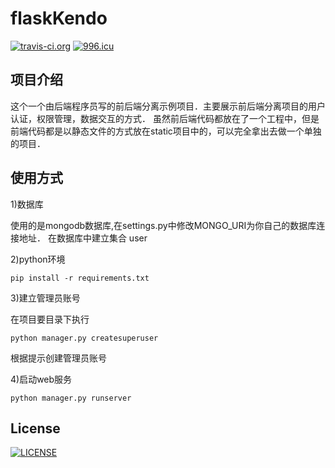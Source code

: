 # flaskKendo
[![travis-ci.org](https://travis-ci.org/zhuangyan/flaskKendo.svg?branch=master)](https://travis-ci.org/zhuangyan/flaskKendo)
[![996.icu](https://img.shields.io/badge/link-996.icu-red.svg)](https://996.icu)

## 项目介绍
这个一个由后端程序员写的前后端分离示例项目．主要展示前后端分离项目的用户认证，权限管理，数据交互的方式．
虽然前后端代码都放在了一个工程中，但是前端代码都是以静态文件的方式放在static项目中的，可以完全拿出去做一个单独的项目．

## 使用方式
1)数据库

使用的是mongodb数据库,在settings.py中修改MONGO_URI为你自己的数据库连接地址．
在数据库中建立集合 user

2)python环境
~~~
pip install -r requirements.txt 
~~~
3)建立管理员账号

在项目要目录下执行

~~~
python manager.py createsuperuser
~~~

根据提示创建管理员账号

4)启动web服务

~~~
python manager.py runserver
~~~

## License
[![LICENSE](https://img.shields.io/badge/license-NPL%20(The%20996%20Prohibited%20License)-blue.svg)](https://github.com/996icu/996.ICU/blob/master/LICENSE)

